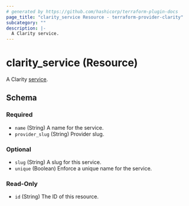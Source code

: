 ```yaml
---
# generated by https://github.com/hashicorp/terraform-plugin-docs
page_title: "clarity_service Resource - terraform-provider-clarity"
subcategory: ""
description: |-
  A Clarity service.
---
```


# clarity_service (Resource)

A Clarity [service](https://docs.clarity.st/concepts/services.html).



<!-- schema generated by tfplugindocs -->
## Schema

### Required

- `name` (String) A name for the service.
- `provider_slug` (String) Provider slug.

### Optional

- `slug` (String) A slug for this service.
- `unique` (Boolean) Enforce a unique name for the service.

### Read-Only

- `id` (String) The ID of this resource.
